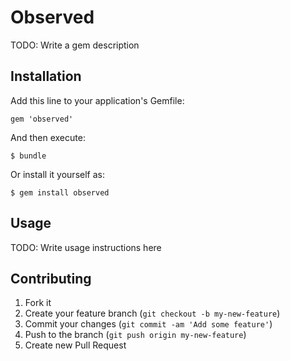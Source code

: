 # Observed

TODO: Write a gem description

## Installation

Add this line to your application's Gemfile:

    gem 'observed'

And then execute:

    $ bundle

Or install it yourself as:

    $ gem install observed

## Usage

TODO: Write usage instructions here

## Contributing

1. Fork it
2. Create your feature branch (`git checkout -b my-new-feature`)
3. Commit your changes (`git commit -am 'Add some feature'`)
4. Push to the branch (`git push origin my-new-feature`)
5. Create new Pull Request
